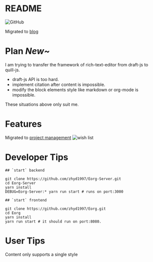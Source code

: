 # README
![GitHub](https://img.shields.io/github/license/zhyd1997/Eorg)

Migrated to [blog](https://zhangyadong.me/)

# Plan *New~*

I am trying to transfer the framework of rich-text-editor from draft-js to quill-js.

- draft-js API is too hard.
- implement citation after content is impossible.
- modify the block elements style like markdown or org-mode is impossible.

These situations above only suit me.

# Features

Migrated to [project management](https://github.com/zhyd1997/Eorg/projects)
![wish list](https://i.imgur.com/mc9xri8.png)

# Developer Tips
```shell script
## `start` backend

git clone https://github.com/zhyd1997/Eorg-Server.git
cd Eorg-Server
yarn install
DEBUG=Eorg-Server:* yarn run start # runs on port:3000

## `start` frontend

git clone https://github.com/zhyd1997/Eorg.git
cd Eorg
yarn install
yarn run start # it should run on port:8080.

```

# User Tips
Content only supports a single style
